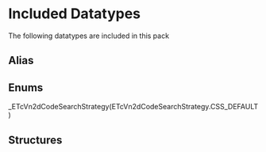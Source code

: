 # Included Datatypes

The following datatypes are included in this pack

## Alias

## Enums

\_ETcVn2dCodeSearchStrategy(ETcVn2dCodeSearchStrategy.CSS_DEFAULT)

## Structures
